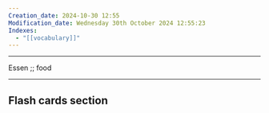 ```yaml
---
Creation_date: 2024-10-30 12:55
Modification_date: Wednesday 30th October 2024 12:55:23
Indexes:
  - "[[vocabulary]]"
---
```


----

Essen ;; food



















---
## Flash cards section
